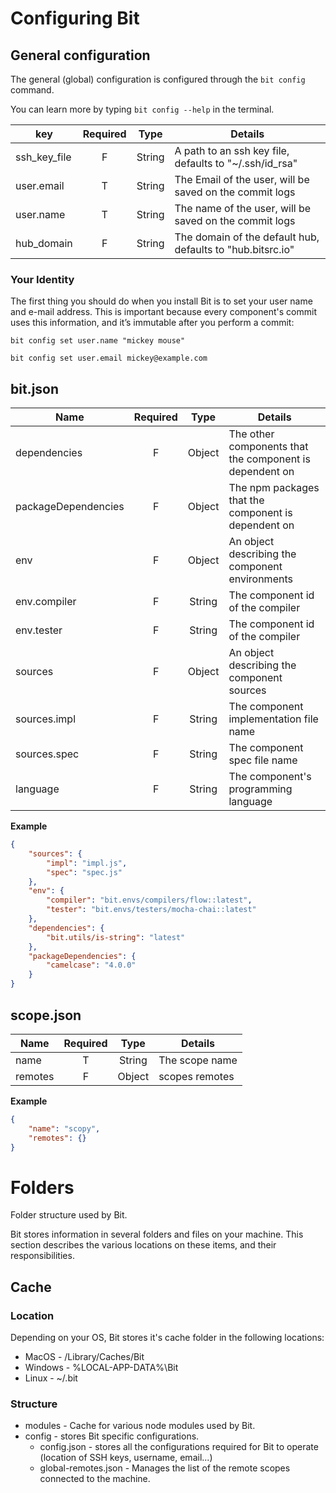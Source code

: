 
# Configuring Bit

## General configuration

The general (global) configuration is configured through the `bit config` command.

You can learn more by typing `bit config --help` in the terminal.


|         key          |Required|   Type    |                            Details                             |
| -------------------- |:------:|:---------:| ---------------------------------------------------------------|
|     ssh_key_file     | F      |   String  | A path to an ssh key file, defaults to "~/.ssh/id_rsa"         |
|     user.email       | T      |   String  | The Email of the user, will be saved on the commit logs        |
|     user.name        | T      |   String  | The name of the user, will be saved on the commit logs         |
|     hub_domain       | F      |   String  | The domain of the default hub, defaults to "hub.bitsrc.io"     |

### Your Identity

The first thing you should do when you install Bit is to set your user name and e-mail address. This is important because every component's commit uses this information, and it’s immutable after you perform a commit:

`bit config set user.name "mickey mouse"`

`bit config set user.email mickey@example.com`

## bit.json

|         Name         |Required|   Type    |                            Details                             |
| -------------------- |:------:|:---------:| ---------------------------------------------------------------|
|     dependencies     | F      |   Object  | The other components that the component is dependent on        |
| packageDependencies  | F      |   Object  | The npm packages that the component is dependent on            |
|     env              | F      |   Object  | An object describing the component environments                |
|     env.compiler     | F      |   String  | The component id of the compiler                               |
|     env.tester       | F      |   String  | The component id of the compiler                               |
|     sources          | F      |   Object  | An object describing the component sources                     |
|     sources.impl     | F      |   String  | The component implementation file name                         |
|     sources.spec     | F      |   String  | The component spec file name                                   |
|     language         | F      |   String  | The component's programming language                           |

**Example**

```json
{
    "sources": {
        "impl": "impl.js",
        "spec": "spec.js"
    },
    "env": {
        "compiler": "bit.envs/compilers/flow::latest",
        "tester": "bit.envs/testers/mocha-chai::latest"
    },
    "dependencies": {
        "bit.utils/is-string": "latest"
    },
    "packageDependencies": {
        "camelcase": "4.0.0"
    }
}
```

## scope.json

|         Name         |Required|   Type    |                            Details                             |
| -------------------- |:------:|:---------:| ---------------------------------------------------------------|
| name                 | T      |   String  | The scope name                                                 |
| remotes              | F      |   Object  | scopes remotes                                                 |

**Example**

```json
{
    "name": "scopy",
    "remotes": {}
}
```

# Folders

  Folder structure used by Bit.

Bit stores information in several folders and files on your machine. This section describes the
various locations on these items, and their responsibilities.

## Cache

### Location

Depending on your OS, Bit stores it's cache folder in the following locations:

* MacOS - /Library/Caches/Bit
* Windows - %LOCAL-APP-DATA%\Bit
* Linux - ~/.bit

### Structure

* modules - Cache for various node modules used by Bit.
* config - stores Bit specific configurations.
  * config.json - stores all the configurations required for Bit to operate (location of SSH keys,
    username, email...)
  * global-remotes.json - Manages the list of the remote scopes connected to the machine.
